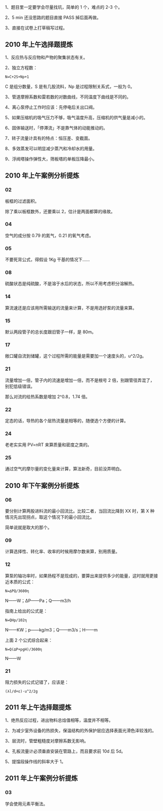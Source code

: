 1、题目里一定要学会尽量找坑，简单的 1 个，难点的 2-3 个。

2、5 min 还没思路的题目直接 PASS 掉后面再做。

3、直接在试卷上打草稿写过程。

## 2010 年上午选择题提炼

1、反应热与反应物和产物的聚集状态有关。

2、独立方程数：

	N=C+2S+Np+1

C 是组分数量，S 是有几股流料，Np 是过程限制关系式，一般为 0。

3、管道摩擦系数和雷若数的对数曲线，不同温度下曲线是不同的。

4、离心泵停止工作时应该：先停电后关出口阀。

5、如果压缩机的吸气压力不够，吸气温度升高，压缩机的供气量是减小的。

6、固体输送时，「停滞流」不是靠气体的动能推动的。

7、转子流量计具有的特点：恒压差、变截面。

8、多效蒸发可以明显减少蒸汽和冷却水的用量。

9、浮阀塔操作弹性大，筛板塔的单板压降最小。

## 2010 年上午案例分析提炼

### 02

板框的过滤面积。

除了乘以板框数外，还要乘以 2，估计是两面都算的缘故。

### 04

空气的成分按 0.79 的氮气，0.21 的氧气考虑。

### 05

不要死背公式，得假设 1Kg 干基的情况下……

### 08

硫酸状态是纯硫酸，不是溶于水后的状态，所以不用考虑积分溶解热。

### 14

算流速还是应该用所需输送的流量来计算，不是用选好泵的流量来算。

### 15

默认两段管子的总长度跟旧管子一样，是 80m。

### 17

敞口罐自流到储罐，这个过程所需的能量是需要加一个速度头的，u^2/2g。

### 21

流量增加一倍，管子内的流速是增加一倍，而不是根号 2 倍，别跟管径弄混了，别犯低级错误。

那么对流的给热系数是增加 2^0.8，1.74 倍。

### 22

定态的话，导热的各个层热流量是相等的，随便选个方便的计算。

### 24

老老实实用 PV=nRT 来算质量和密度之类的。

### 25

通过空气的摩尔量的变化量来计算，算法新奇，目前没弄明白。

## 2010 年下午案例分析提炼

### 06

要分别计算两股进料流的最小回流比。比较二者，当回流比降到 XX 时，第 X 种情况先出现拐点，取这个情况下的最小回流比。

简单说就是取大的那个。

### 09

计算选择性、转化率、收率的时候用摩尔数来算，别用质量。

### 12

算泵的轴功率时，如果扬程不是现成的，要算出来提供多少的能量，这时就用更接近本质的公式：

	N=∆PQ/3600η

N——W；∆P——Pa；Q——m3/h

指南上给出的公式是：

	N=QHp/102η

N——KW；p——kg/m3；Q——m3/s；H——m

上面 2 个公式综合起来：

	N=Q(∆P+pgH)/3600η

N——W

### 21

阻力损失的公式记错了，应该是：

	(λl/d+ε)·u^2/2g

## 2011 年上午选择题提炼

1、绝热反应过程，进出物料总焓值相等，温度并不相等。

2、为减少室外设备的热损失，保温结构的外保护层应选择表面光滑色泽较浅的。

3、层流时，管壁粗糙度对摩擦系数无影响。

4、孔板流量计必须垂直安装在管路上，而且要求前 10d 后 5d。

5、提馏段操作线的斜率大于 1。

## 2011 年上午案例分析提炼

### 03

学会使用元素平衡法。

